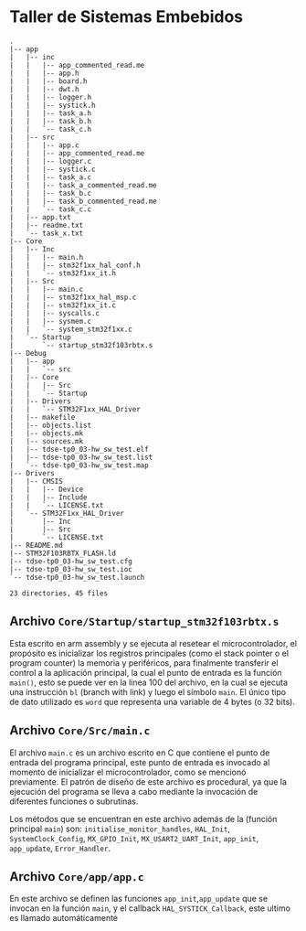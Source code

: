 # Taller de Sistemas Embebidos

```console
.
|-- app
|   |-- inc
|   |   |-- app_commented_read.me
|   |   |-- app.h
|   |   |-- board.h
|   |   |-- dwt.h
|   |   |-- logger.h
|   |   |-- systick.h
|   |   |-- task_a.h
|   |   |-- task_b.h
|   |   `-- task_c.h
|   |-- src
|   |   |-- app.c
|   |   |-- app_commented_read.me
|   |   |-- logger.c
|   |   |-- systick.c
|   |   |-- task_a.c
|   |   |-- task_a_commented_read.me
|   |   |-- task_b.c
|   |   |-- task_b_commented_read.me
|   |   `-- task_c.c
|   |-- app.txt
|   |-- readme.txt
|   `-- task_x.txt
|-- Core
|   |-- Inc
|   |   |-- main.h
|   |   |-- stm32f1xx_hal_conf.h
|   |   `-- stm32f1xx_it.h
|   |-- Src
|   |   |-- main.c
|   |   |-- stm32f1xx_hal_msp.c
|   |   |-- stm32f1xx_it.c
|   |   |-- syscalls.c
|   |   |-- sysmem.c
|   |   `-- system_stm32f1xx.c
|   `-- Startup
|       `-- startup_stm32f103rbtx.s
|-- Debug
|   |-- app
|   |   `-- src
|   |-- Core
|   |   |-- Src
|   |   `-- Startup
|   |-- Drivers
|   |   `-- STM32F1xx_HAL_Driver
|   |-- makefile
|   |-- objects.list
|   |-- objects.mk
|   |-- sources.mk
|   |-- tdse-tp0_03-hw_sw_test.elf
|   |-- tdse-tp0_03-hw_sw_test.list
|   `-- tdse-tp0_03-hw_sw_test.map
|-- Drivers
|   |-- CMSIS
|   |   |-- Device
|   |   |-- Include
|   |   `-- LICENSE.txt
|   `-- STM32F1xx_HAL_Driver
|       |-- Inc
|       |-- Src
|       `-- LICENSE.txt
|-- README.md
|-- STM32F103RBTX_FLASH.ld
|-- tdse-tp0_03-hw_sw_test.cfg
|-- tdse-tp0_03-hw_sw_test.ioc
`-- tdse-tp0_03-hw_sw_test.launch

23 directories, 45 files
```

## Archivo `Core/Startup/startup_stm32f103rbtx.s`

Esta escrito en arm assembly y se ejecuta al resetear el microcontrolador, el
propósito es inicializar los registros principales (como el stack pointer o el
program counter) la memoria y periféricos, para finalmente transferir el
control a la aplicación principal, la cual el punto de entrada es la función
`main()`, esto se puede ver en la linea 100 del archivo, en la cual se ejecuta
una instrucción `bl` (branch with link) y luego el símbolo `main`. El único tipo
de dato utilizado es `word` que representa una variable de 4 bytes (o 32 bits).

## Archivo `Core/Src/main.c`

El archivo `main.c` es un archivo escrito en C que contiene el punto de entrada
del programa principal, este punto de entrada es invocado al momento de
inicializar el microcontrolador, como se mencionó previamente. El patrón de
diseño de este archivo es procedural, ya que la ejecución del programa se lleva
a cabo mediante la invocación de diferentes funciones o subrutinas.

Los métodos que se encuentran en este archivo además de la (función principal
`main`) son: `initialise_monitor_handles`, `HAL_Init`, `SystemClock_Config`,
`MX_GPIO_Init`, `MX_USART2_UART_Init`, `app_init`, `app_update`,
`Error_Handler`.

## Archivo `Core/app/app.c`

En este archivo se definen las funciones `app_init`,`app_update` que se invocan
en la función `main`, y el callback `HAL_SYSTICK_Callback`, este ultimo es
llamado automáticamente 
